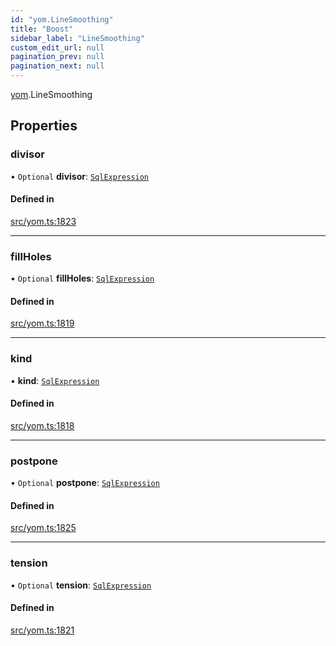 ```yaml
---
id: "yom.LineSmoothing"
title: "Boost"
sidebar_label: "LineSmoothing"
custom_edit_url: null
pagination_prev: null
pagination_next: null
---
```


[yom](../namespaces/yom.md).LineSmoothing

## Properties

### divisor

• `Optional` **divisor**: [`SqlExpression`](../namespaces/yom.md#sqlexpression)

#### Defined in

[src/yom.ts:1823](https://github.com/yolmio/boost/blob/5cada48/src/yom.ts#L1823)

___

### fillHoles

• `Optional` **fillHoles**: [`SqlExpression`](../namespaces/yom.md#sqlexpression)

#### Defined in

[src/yom.ts:1819](https://github.com/yolmio/boost/blob/5cada48/src/yom.ts#L1819)

___

### kind

• **kind**: [`SqlExpression`](../namespaces/yom.md#sqlexpression)

#### Defined in

[src/yom.ts:1818](https://github.com/yolmio/boost/blob/5cada48/src/yom.ts#L1818)

___

### postpone

• `Optional` **postpone**: [`SqlExpression`](../namespaces/yom.md#sqlexpression)

#### Defined in

[src/yom.ts:1825](https://github.com/yolmio/boost/blob/5cada48/src/yom.ts#L1825)

___

### tension

• `Optional` **tension**: [`SqlExpression`](../namespaces/yom.md#sqlexpression)

#### Defined in

[src/yom.ts:1821](https://github.com/yolmio/boost/blob/5cada48/src/yom.ts#L1821)
